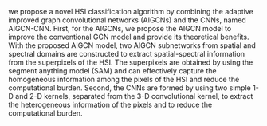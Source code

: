 we propose a novel HSI classification algorithm by combining the adaptive improved graph convolutional networks (AIGCNs) and the CNNs, named AIGCN-CNN. 
First, for the AIGCNs, we propose the AIGCN model to improve the conventional GCN model and provide its theoretical benefits. With the proposed AIGCN model, two AIGCN subnetworks from spatial and spectral domains are constructed to extract spatial-spectral information from the superpixels of the HSI. 
The superpixels are obtained by using the segment anything model (SAM) and can effectively capture the homogeneous information among the pixels of the HSI and reduce the computational burden. 
Second, the CNNs are formed by using two simple $1$-D and $2$-D kernels, separated from the $3$-D convolutional kernel, to extract the heterogeneous information of the pixels and to reduce the computational burden. 

